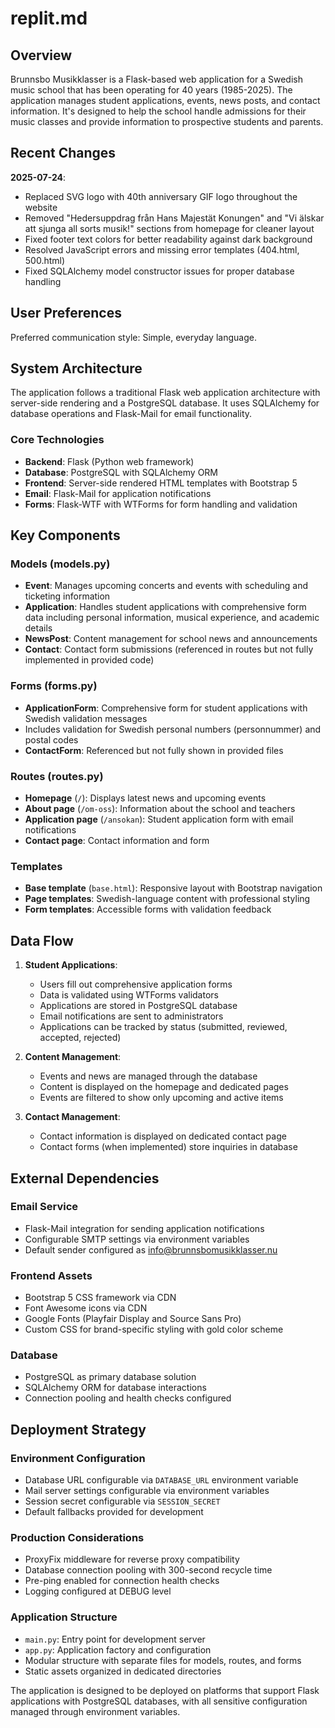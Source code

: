 # replit.md

## Overview

Brunnsbo Musikklasser is a Flask-based web application for a Swedish music school that has been operating for 40 years (1985-2025). The application manages student applications, events, news posts, and contact information. It's designed to help the school handle admissions for their music classes and provide information to prospective students and parents.

## Recent Changes

**2025-07-24**: 
- Replaced SVG logo with 40th anniversary GIF logo throughout the website
- Removed "Hedersuppdrag från Hans Majestät Konungen" and "Vi älskar att sjunga all sorts musik!" sections from homepage for cleaner layout
- Fixed footer text colors for better readability against dark background
- Resolved JavaScript errors and missing error templates (404.html, 500.html)
- Fixed SQLAlchemy model constructor issues for proper database handling

## User Preferences

Preferred communication style: Simple, everyday language.

## System Architecture

The application follows a traditional Flask web application architecture with server-side rendering and a PostgreSQL database. It uses SQLAlchemy for database operations and Flask-Mail for email functionality.

### Core Technologies
- **Backend**: Flask (Python web framework)
- **Database**: PostgreSQL with SQLAlchemy ORM
- **Frontend**: Server-side rendered HTML templates with Bootstrap 5
- **Email**: Flask-Mail for application notifications
- **Forms**: Flask-WTF with WTForms for form handling and validation

## Key Components

### Models (models.py)
- **Event**: Manages upcoming concerts and events with scheduling and ticketing information
- **Application**: Handles student applications with comprehensive form data including personal information, musical experience, and academic details
- **NewsPost**: Content management for school news and announcements
- **Contact**: Contact form submissions (referenced in routes but not fully implemented in provided code)

### Forms (forms.py)
- **ApplicationForm**: Comprehensive form for student applications with Swedish validation messages
- Includes validation for Swedish personal numbers (personnummer) and postal codes
- **ContactForm**: Referenced but not fully shown in provided files

### Routes (routes.py)
- **Homepage** (`/`): Displays latest news and upcoming events
- **About page** (`/om-oss`): Information about the school and teachers
- **Application page** (`/ansokan`): Student application form with email notifications
- **Contact page**: Contact information and form

### Templates
- **Base template** (`base.html`): Responsive layout with Bootstrap navigation
- **Page templates**: Swedish-language content with professional styling
- **Form templates**: Accessible forms with validation feedback

## Data Flow

1. **Student Applications**: 
   - Users fill out comprehensive application forms
   - Data is validated using WTForms validators
   - Applications are stored in PostgreSQL database
   - Email notifications are sent to administrators
   - Applications can be tracked by status (submitted, reviewed, accepted, rejected)

2. **Content Management**:
   - Events and news are managed through the database
   - Content is displayed on the homepage and dedicated pages
   - Events are filtered to show only upcoming and active items

3. **Contact Management**:
   - Contact information is displayed on dedicated contact page
   - Contact forms (when implemented) store inquiries in database

## External Dependencies

### Email Service
- Flask-Mail integration for sending application notifications
- Configurable SMTP settings via environment variables
- Default sender configured as info@brunnsbomusikklasser.nu

### Frontend Assets
- Bootstrap 5 CSS framework via CDN
- Font Awesome icons via CDN
- Google Fonts (Playfair Display and Source Sans Pro)
- Custom CSS for brand-specific styling with gold color scheme

### Database
- PostgreSQL as primary database solution
- SQLAlchemy ORM for database interactions
- Connection pooling and health checks configured

## Deployment Strategy

### Environment Configuration
- Database URL configurable via `DATABASE_URL` environment variable
- Mail server settings configurable via environment variables
- Session secret configurable via `SESSION_SECRET`
- Default fallbacks provided for development

### Production Considerations
- ProxyFix middleware for reverse proxy compatibility
- Database connection pooling with 300-second recycle time
- Pre-ping enabled for connection health checks
- Logging configured at DEBUG level

### Application Structure
- `main.py`: Entry point for development server
- `app.py`: Application factory and configuration
- Modular structure with separate files for models, routes, and forms
- Static assets organized in dedicated directories

The application is designed to be deployed on platforms that support Flask applications with PostgreSQL databases, with all sensitive configuration managed through environment variables.